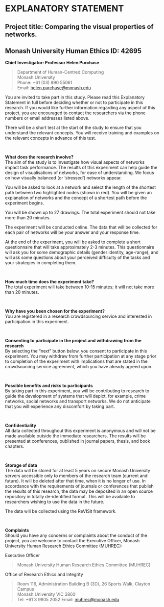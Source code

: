 # **EXPLANATORY STATEMENT**
## **Project title: Comparing the visual properties of networks.**
## **Monash University Human Ethics ID: 42695**
 
			
**Chief Investigator: Professor Helen Purchase**
> Department of Human-Centred Computing  
> Monash University  
> Phone: +61 (03) 990 55061  
> Email: helen.purchase@monash.edu  
			
 
You are invited to take part in this study. Please read this Explanatory Statement in full before deciding whether or not to participate in this research. If you would like further information regarding any aspect of this project, you are encouraged to contact the researchers via the phone numbers or email addresses listed above.

There will be a short test at the start of the study to ensure that you understand the relevant concepts.
You will receive training and examples on the relevant concepts in advance of this test.


<br/>

**What does the research involve?**  
The aim of the study is to investigate how visual aspects of networks impact task performance. The results of this experiment can help guide the design of visualisations of networks, for ease of understanding. We focus on how visually balanced (or ‘stressed’) networks appear.
 
You will be asked to look at a network and select the length of the shortest path between two highlighted nodes (shown in red). You will be given an explanation of networks and the concept of a shortest path before the experiment begins.
 
You will be shown up to 27 drawings. The total experiment should not take more than 20 minutes.
 
The experiment will be conducted online. The data that will be collected for each pair of networks will be your answer and your response time.
 
At the end of the experiment, you will be asked to complete a short questionnaire that will take approximately 2-3 minutes. This questionnaire will ask you for some demographic details (gender identity, age-range), and will ask some questions about your perceived difficulty of the tasks and your strategies in completing them.
 

<br/>

**How much time does the experiment take?**  
The total experiment will take between 10-15 minutes; it will not take more than 20 minutes.
 

<br/>

**Why have you been chosen for the experiment?**  
You are registered in a research crowdsourcing service and interested in participation in this experiment.


<br/>

**Consenting to participate in the project and withdrawing from the research**  
By selecting the “next” button below, you consent to participate in this experiment. You may withdraw from further participation at any stage prior to completion of the experiment with implications that are stated in the crowdsourcing service agreement, which you have already agreed upon.
 

<br/>

**Possible benefits and risks to participants**  
By taking part in this experiment, you will be contributing to research to guide the development of systems that will depict, for example, crime networks, social networks and transport networks. We do not anticipate that you will experience any discomfort by taking part.


<br/>

**Confidentiality**  
All data collected throughout this experiment is anonymous and will not be made available outside the immediate researchers. The results will be presented at conferences, published in journal papers, thesis, and book chapters. 
 

<br/>

**Storage of data**  
The data will be stored for at least 5 years on secure Monash University servers accessible only to members of the research team (current and future). It will be deleted after that time, when it is no longer of use. In accordance with the requirements of journals or conferences that publish the results of this research, the data may be deposited in an open source repository in totally de-identified format. This will be available to researchers wishing to use the data in the future.
 
The data will be collected using the ReVISit framework.
 

<br/>

**Complaints**  
Should you have any concerns or complaints about the conduct of the project, you are welcome to contact the Executive Officer, Monash University Human Research Ethics Committee (MUHREC):

Executive Officer  
> Monash University Human Research Ethics Committee (MUHREC)
			
Office of Research Ethics and Integrity  
> Room 116, Administration Building B (3D), 26 Sports Walk, Clayton Campus  
> Monash University VIC 3800  
> Tel: +61 3 9905 2052 Email: muhrec@monash.edu

